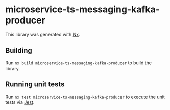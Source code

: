 # microservice-ts-messaging-kafka-producer

This library was generated with [Nx](https://nx.dev).

## Building

Run `nx build microservice-ts-messaging-kafka-producer` to build the library.

## Running unit tests

Run `nx test microservice-ts-messaging-kafka-producer` to execute the unit tests via [Jest](https://jestjs.io).
